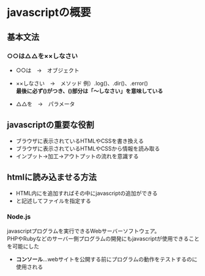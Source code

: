 # javascriptの概要

## 基本文法
### ○○は△△を××しなさい
- ○○は　→　オブジェクト
- ××しなさい　→　メソッド
  例）.log()、.dir()、.error()  
  **最後に必ず()がつき、()部分は「～しなさい」を意味している**  
  
- △△を　→　パラメータ

## javascriptの重要な役割
- ブラウザに表示されているHTMLやCSSを書き換える
- ブラウザに表示されているHTMLやCSSから情報を読み取る
- インプット→加工→アウトプットの流れを意識する

## htmlに読み込ませる方法
- HTML内に<script>～</script>を追加すればその中にjavascriptの追加ができる
- <script src="ファイル名"> </script>と記述してファイルを指定する

### Node.js  
javascriptプログラムを実行できるWebサーバーソフトウェア。  
PHPやRubyなどのサーバー側プログラムの開発にもjavascriptが使用できることを可能にした

- **コンソール**…webサイトを公開する前にプログラムの動作をテストするのに使用される
